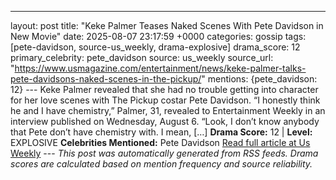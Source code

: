 ---
layout: post
title: "Keke Palmer Teases Naked Scenes With Pete Davidson in New Movie"
date: 2025-08-07 23:17:59 +0000
categories: gossip
tags: [pete-davidson, source-us_weekly, drama-explosive]
drama_score: 12
primary_celebrity: pete_davidson
source: us_weekly
source_url: "https://www.usmagazine.com/entertainment/news/keke-palmer-talks-pete-davidsons-naked-scenes-in-the-pickup/"
mentions: {pete_davidson: 12} --- Keke Palmer revealed that she had no trouble getting into character for her love scenes with The Pickup costar Pete Davidson. “I honestly think he and I have chemistry,” Palmer, 31, revealed to Entertainment Weekly in an interview published on Wednesday, August 6. “Look, I don’t know anybody that Pete don’t have chemistry with. I mean, […] **Drama Score:** 12 | **Level:** EXPLOSIVE **Celebrities Mentioned:** Pete Davidson [Read full article at Us Weekly](https://www.usmagazine.com/entertainment/news/keke-palmer-talks-pete-davidsons-naked-scenes-in-the-pickup/) --- *This post was automatically generated from RSS feeds. Drama scores are calculated based on mention frequency and source reliability.*